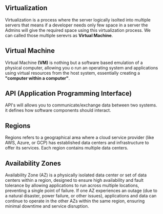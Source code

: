 ## Virtualization ##

Virtualization is a process where the server logically isolted into multiple servers that means if a developer needs only few space in a server the Admins will give the required space using this virtualization process.
We can called those multiple serevrs as **Virtual Machine**.

## Virtual Machine ##

Virtual Machine **(VM)** is nothing but a software based emulation of a physical computer, allowing you o run an operating system and applications using virtual resources from the host system, essentially creating a **"computer within a computer"**.

## API (Application Programming Interface) ##

API's will allows you to communicate/exchange data between two systems. it defines how software components should interact.

## Regions ##

Regions refers to a geographical area where a cloud service provider (like AWS, Azure, or GCP) has established data centers and infrastructure to offer its services. Each region contains multiple data centers.

## Availability Zones ##

Availability Zone (AZ) is a physically isolated data center or set of data centers within a region, designed to ensure high availability and fault tolerance by allowing applications to run across multiple locations, preventing a single point of failure. If one AZ experiences an outage (due to a natural disaster, power failure, or other issues), applications and data can continue to operate in the other AZs within the same region, ensuring minimal downtime and service disruption. 
